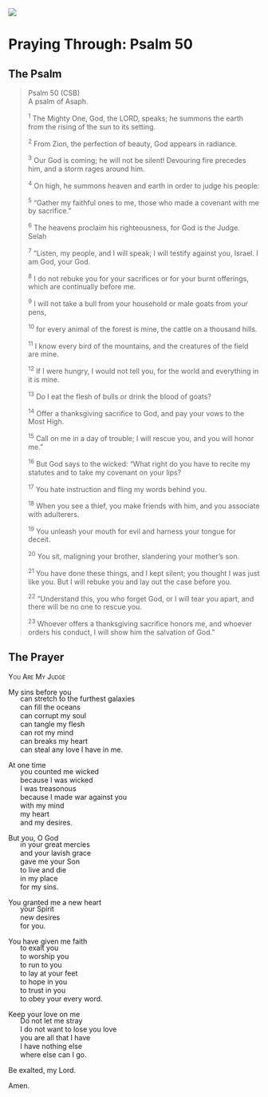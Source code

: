 <img class="intro-right" src="/images/art-paris-psalter.jpg">

<style>
  li {list-style-type: none;}
  p + ul {
    margin-top: -18px;
}
</style>

# Praying Through: Psalm 50

## The Psalm

>Psalm 50 (CSB)  
><sup></sup> A psalm of Asaph. 
>
><sup>1</sup> The Mighty One, God, the LORD, speaks; he summons the earth from the rising of the sun to its setting. 
>
><sup>2</sup> From Zion, the perfection of beauty, God appears in radiance. 
>
><sup>3</sup> Our God is coming; he will not be silent! Devouring fire precedes him, and a storm rages around him. 
>
><sup>4</sup> On high, he summons heaven and earth in order to judge his people: 
>
><sup>5</sup> “Gather my faithful ones to me, those who made a covenant with me by sacrifice.” 
>
><sup>6</sup> The heavens proclaim his righteousness, for God is the Judge. Selah 
>
><sup>7</sup> “Listen, my people, and I will speak; I will testify against you, Israel. I am God, your God. 
>
><sup>8</sup> I do not rebuke you for your sacrifices or for your burnt offerings, which are continually before me. 
>
><sup>9</sup> I will not take a bull from your household or male goats from your pens, 
>
><sup>10</sup> for every animal of the forest is mine, the cattle on a thousand hills. 
>
><sup>11</sup> I know every bird of the mountains, and the creatures of the field are mine. 
>
><sup>12</sup> If I were hungry, I would not tell you, for the world and everything in it is mine. 
>
><sup>13</sup> Do I eat the flesh of bulls or drink the blood of goats? 
>
><sup>14</sup> Offer a thanksgiving sacrifice to God, and pay your vows to the Most High. 
>
><sup>15</sup> Call on me in a day of trouble; I will rescue you, and you will honor me.” 
>
><sup>16</sup> But God says to the wicked: “What right do you have to recite my statutes and to take my covenant on your lips? 
>
><sup>17</sup> You hate instruction and fling my words behind you. 
>
><sup>18</sup> When you see a thief, you make friends with him, and you associate with adulterers. 
>
><sup>19</sup> You unleash your mouth for evil and harness your tongue for deceit. 
>
><sup>20</sup> You sit, maligning your brother, slandering your mother’s son. 
>
><sup>21</sup> You have done these things, and I kept silent; you thought I was just like you. But I will rebuke you and lay out the case before you. 
>
><sup>22</sup> “Understand this, you who forget God, or I will tear you apart, and there will be no one to rescue you. 
>
><sup>23</sup> Whoever offers a thanksgiving sacrifice honors me, and whoever orders his conduct, I will show him the salvation of God.”

## The Prayer

<div style="font-variant: small-caps;">
You Are My Judge
</div>

My sins before you
* can stretch to the furthest galaxies
* can fill the oceans
* can corrupt my soul
* can tangle my flesh
* can rot my mind
* can breaks my heart
* can steal any love I have in me.

At one time
* you counted me wicked
* because I was wicked
* I was treasonous
* because I made war against you
* with my mind
* my heart
* and my desires.

But you, O God
* in your great mercies
* and your lavish grace
* gave me your Son
* to live and die
* in my place
* for my sins.

You granted me a new heart
* your Spirit
* new desires
* for you.

You have given me faith
* to exalt you
* to worship you
* to run to you
* to lay at your feet
* to hope in you
* to trust in you
* to obey your every word.

Keep your love on me
* Do not let me stray
* I do not want to lose you love
* you are all that I have
* I have nothing else
* where else can I go.

Be exalted, my Lord.

Amen.
